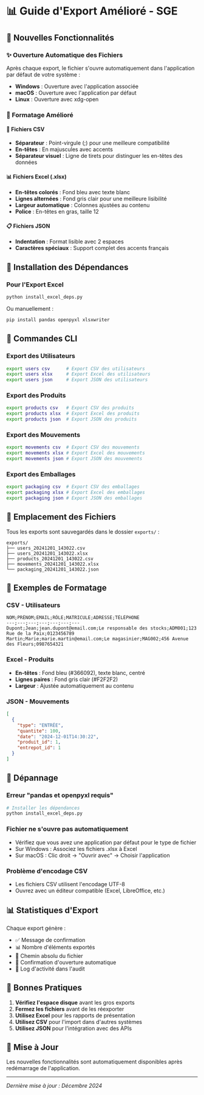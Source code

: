 # 📊 Guide d'Export Amélioré - SGE

## 🎯 Nouvelles Fonctionnalités

### ✨ Ouverture Automatique des Fichiers
Après chaque export, le fichier s'ouvre automatiquement dans l'application par défaut de votre système :
- **Windows** : Ouverture avec l'application associée
- **macOS** : Ouverture avec l'application par défaut
- **Linux** : Ouverture avec xdg-open

### 🎨 Formatage Amélioré

#### 📄 Fichiers CSV
- **Séparateur** : Point-virgule (;) pour une meilleure compatibilité
- **En-têtes** : En majuscules avec accents
- **Séparateur visuel** : Ligne de tirets pour distinguer les en-têtes des données

#### 📊 Fichiers Excel (.xlsx)
- **En-têtes colorés** : Fond bleu avec texte blanc
- **Lignes alternées** : Fond gris clair pour une meilleure lisibilité
- **Largeur automatique** : Colonnes ajustées au contenu
- **Police** : En-têtes en gras, taille 12

#### 📋 Fichiers JSON
- **Indentation** : Format lisible avec 2 espaces
- **Caractères spéciaux** : Support complet des accents français

## 🚀 Installation des Dépendances

### Pour l'Export Excel
```bash
python install_excel_deps.py
```

Ou manuellement :
```bash
pip install pandas openpyxl xlsxwriter
```

## 📝 Commandes CLI

### Export des Utilisateurs
```bash
export users csv      # Export CSV des utilisateurs
export users xlsx     # Export Excel des utilisateurs
export users json     # Export JSON des utilisateurs
```

### Export des Produits
```bash
export products csv   # Export CSV des produits
export products xlsx  # Export Excel des produits
export products json  # Export JSON des produits
```

### Export des Mouvements
```bash
export movements csv  # Export CSV des mouvements
export movements xlsx # Export Excel des mouvements
export movements json # Export JSON des mouvements
```

### Export des Emballages
```bash
export packaging csv  # Export CSV des emballages
export packaging xlsx # Export Excel des emballages
export packaging json # Export JSON des emballages
```

## 📁 Emplacement des Fichiers

Tous les exports sont sauvegardés dans le dossier `exports/` :
```
exports/
├── users_20241201_143022.csv
├── users_20241201_143022.xlsx
├── products_20241201_143022.csv
├── movements_20241201_143022.xlsx
└── packaging_20241201_143022.json
```

## 🎨 Exemples de Formatage

### CSV - Utilisateurs
```csv
NOM;PRÉNOM;EMAIL;RÔLE;MATRICULE;ADRESSE;TÉLÉPHONE
---;---;---;---;---;---;---
Dupont;Jean;jean.dupont@email.com;Le responsable des stocks;ADM001;123 Rue de la Paix;0123456789
Martin;Marie;marie.martin@email.com;Le magasinier;MAG002;456 Avenue des Fleurs;0987654321
```

### Excel - Produits
- **En-têtes** : Fond bleu (#366092), texte blanc, centré
- **Lignes paires** : Fond gris clair (#F2F2F2)
- **Largeur** : Ajustée automatiquement au contenu

### JSON - Mouvements
```json
[
  {
    "type": "ENTRÉE",
    "quantite": 100,
    "date": "2024-12-01T14:30:22",
    "produit_id": 1,
    "entrepot_id": 1
  }
]
```

## 🔧 Dépannage

### Erreur "pandas et openpyxl requis"
```bash
# Installer les dépendances
python install_excel_deps.py
```

### Fichier ne s'ouvre pas automatiquement
- Vérifiez que vous avez une application par défaut pour le type de fichier
- Sur Windows : Associez les fichiers .xlsx à Excel
- Sur macOS : Clic droit → "Ouvrir avec" → Choisir l'application

### Problème d'encodage CSV
- Les fichiers CSV utilisent l'encodage UTF-8
- Ouvrez avec un éditeur compatible (Excel, LibreOffice, etc.)

## 📊 Statistiques d'Export

Chaque export génère :
- ✅ Message de confirmation
- 📊 Nombre d'éléments exportés
- 📁 Chemin absolu du fichier
- 🚀 Confirmation d'ouverture automatique
- 📝 Log d'activité dans l'audit

## 🎯 Bonnes Pratiques

1. **Vérifiez l'espace disque** avant les gros exports
2. **Fermez les fichiers** avant de les réexporter
3. **Utilisez Excel** pour les rapports de présentation
4. **Utilisez CSV** pour l'import dans d'autres systèmes
5. **Utilisez JSON** pour l'intégration avec des APIs

## 🔄 Mise à Jour

Les nouvelles fonctionnalités sont automatiquement disponibles après redémarrage de l'application.

---

*Dernière mise à jour : Décembre 2024* 